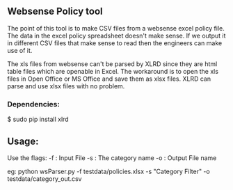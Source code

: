 ## Websense Policy tool

The point of this tool is to make CSV files from a websense excel policy file.
The data in the excel policy spreadsheet doesn't make sense. If we output it in different CSV files that make sense to read then the engineers can make use of it.

The xls files from websense can't be parsed by XLRD since they are html
table files which are openable in Excel. The workaround is to open the xls files in Open Office or MS Office and save them as xlsx files. XLRD can parse and use xlsx files with no problem.



### Dependencies:

$ sudo pip install xlrd


## Usage:

Use the flags:
-f : Input File
-s : The category name
-o : Output File name

eg: python wsParser.py -f testdata/policies.xlsx -s "Category Filter" -o testdata/category_out.csv
